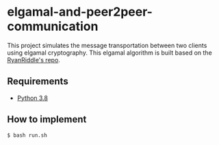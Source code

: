 # elgamal-and-peer2peer-communication
This project simulates the message transportation between two clients using elgamal cryptography. This elgamal algorithm is built based on the [RyanRiddle's repo](https://github.com/RyanRiddle/elgamal).

## Requirements
- [Python 3.8](https://www.python.org/)

## How to implement
```bash
$ bash run.sh
```
